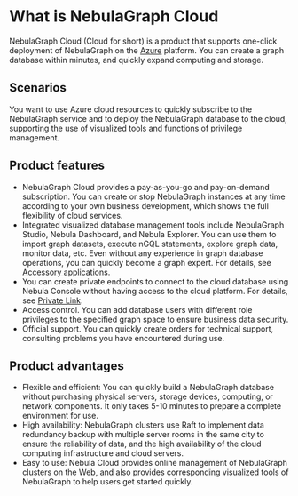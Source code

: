 # What is NebulaGraph Cloud

NebulaGraph Cloud (Cloud for short) is a product that supports one-click deployment of NebulaGraph on the [Azure](https://azure.microsoft.com/en-us/) platform. You can create a graph database within minutes, and quickly expand computing and storage.

## Scenarios

You want to use Azure cloud resources to quickly subscribe to the NebulaGraph service and to deploy the NebulaGraph database to the cloud, supporting the use of visualized tools and functions of privilege management.

## Product features

- NebulaGraph Cloud provides a pay-as-you-go and pay-on-demand subscription. You can create or stop NebulaGraph instances at any time according to your own business development, which shows the full flexibility of cloud services.
- Integrated visualized database management tools include NebulaGraph Studio, Nebula Dashboard, and Nebula Explorer. You can use them to import graph datasets, execute nGQL statements, explore graph data, monitor data, etc. Even without any experience in graph database operations, you can quickly become a graph expert. For details, see [Accessory applications](../nebula-cloud/5.solution/5.1.supporting-application.md).
- You can create private endpoints to connect to the cloud database using Nebula Console without having access to the cloud platform. For details, see [Private Link](../nebula-cloud/5.solution/5.2.connection-configuration-and-use.md).
- Access control. You can add database users with different role privileges to the specified graph space to ensure business data security.
- Official support. You can quickly create orders for technical support, consulting problems you have encountered during use.

## Product advantages

- Flexible and efficient: You can quickly build a NebulaGraph database without purchasing physical servers, storage devices, computing, or network components. It only takes 5-10 minutes to prepare a complete environment for use.
- High availability: NebulaGraph clusters use Raft to implement data redundancy backup with multiple server rooms in the same city to ensure the reliability of data, and the high availability of the cloud computing infrastructure and cloud servers.
- Easy to use: Nebula Cloud provides online management of NebulaGraph clusters on the Web, and also provides corresponding visualized tools of NebulaGraph to help users get started quickly.
